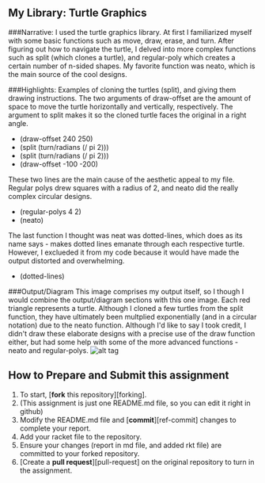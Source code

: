
## My Library: Turtle Graphics

###Narrative:
I used the turtle graphics library. At first I familiarized myself with some basic functions such as move, draw, erase, and turn. After figuring out how to navigate the turtle, I delved into more complex functions such as split (which clones a turtle), and regular-poly which creates a certain number of n-sided shapes. My favorite function was neato, which is the main source of the cool designs.

###Highlights:
Examples of cloning the turtles (split), and giving them drawing instructions. The two arguments of draw-offset are the amount of space to move the turtle horizontally and vertically, respectively. The argument to split makes it so the cloned turtle faces the original in a right angle.
* (draw-offset 240 250)
* (split (turn/radians (/ pi 2)))
* (split (turn/radians (/ pi 2)))
* (draw-offset -100 -200)
 
These two lines are the main cause of the aesthetic appeal to my file. Regular polys drew squares with a radius of 2, and neato did the really complex circular designs.
* (regular-polys 4 2)
* (neato)

The last function I thought was neat was dotted-lines, which does as its name says - makes dotted lines emanate through each respective turtle. However, I exclueded it from my code because it would have made the output distorted and overwhelming.
* (dotted-lines)

###Output/Diagram
This image comprises my output itself, so I though I would combine the output/diagram sections with this one image. Each red triangle represents a turtle. Although I cloned a few turtles from the split function, they have ultimately been multplied exponentially (and in a circular notation) due to the neato function. Although I'd like to say I took credit, I didn't draw these elaborate designs with a precise use of the draw function either, but had some help with some of the more advanced functions - neato and regular-polys.
![alt tag](https://github.com/sberube484/FP1/blob/master/output.PNG)

## How to Prepare and Submit this assignment

1. To start, [**fork** this repository][forking]. 
  2. (This assignment is just one README.md file, so you can edit it right in github)
1. Modify the README.md file and [**commit**][ref-commit] changes to complete your report.
1. Add your racket file to the repository. 
1. Ensure your changes (report in md file, and added rkt file) are committed to your forked repository.
1. [Create a **pull request**][pull-request] on the original repository to turn in the assignment.
